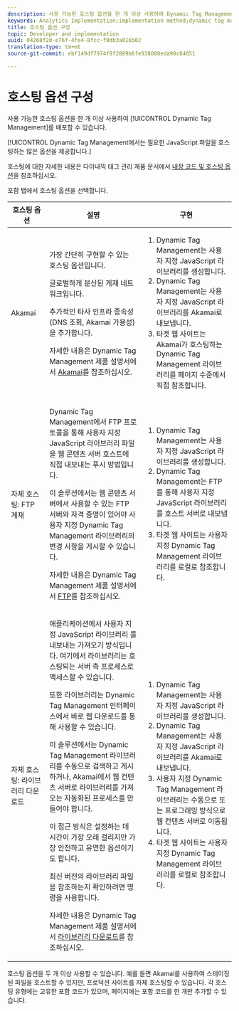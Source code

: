 ```yaml
---
description: 사용 가능한 호스팅 옵션을 한 개 이상 사용하여 Dynamic Tag Management를 배포할 수 있습니다.
keywords: Analytics Implementation;implementation method;dynamic tag management;dtm;hosting;hosting options;akamai;self hosting;self-hosting;ftp delivery;ftp hosting;library download
title: 호스팅 옵션 구성
topic: Developer and implementation
uuid: 04268f2d-e76f-4fe4-8fcc-f0db3a016502
translation-type: tm+mt
source-git-commit: ebf149df7974f9f2889b6fe938088eda90c84051

---
```



# 호스팅 옵션 구성

사용 가능한 호스팅 옵션을 한 개 이상 사용하여 [!UICONTROL Dynamic Tag Management]를 배포할 수 있습니다.

[!UICONTROL Dynamic Tag Management에서는 필요한 JavaScript 파일을 호스팅하는 많은 옵션을 제공합니다.]

호스팅에 대한 자세한 내용은 다이내믹 태그 관리 제품 문서에서 [내장 코드 및 호스팅 옵션](https://marketing.adobe.com/resources/help/en_US/dtm/deployment.html)을 참조하십시오.

포함 탭에서 호스팅 옵션을 선택합니다.

<table id="table_229298207DB64838B6F2477DFFAE073F"> 
 <thead> 
  <tr> 
   <th colname="col1" class="entry"> 호스팅 옵션 </th> 
   <th colname="col2" class="entry"> 설명 </th> 
   <th colname="col3" class="entry"> 구현 </th> 
  </tr> 
 </thead>
 <tbody> 
  <tr> 
   <td colname="col1"> <p>Akamai </p> </td> 
   <td colname="col2"> <p> 가장 간단히 구현할 수 있는 호스팅 옵션입니다. </p> <p>글로벌하게 분산된 게재 네트워크입니다. </p> <p>추가적인 타사 인프라 종속성(DNS 조회, Akamai 가용성)을 추가합니다. </p> <p>자세한 내용은 Dynamic Tag Management 제품 설명서에서 <a href="https://marketing.adobe.com/resources/help/en_US/dtm/akamai.html">Akamai</a>를 참조하십시오. </p> </td> 
   <td colname="col3"> 
    <ol id="ol_EF148EF091A645B3962B084963B3C0B0"> 
     <li id="li_7ECE0C331EEE4907A563D581DF1DFEFE">Dynamic Tag Management는 사용자 지정 JavaScript 라이브러리를 생성합니다. </li> 
     <li id="li_8E2C858290EF4665B2F45ACAFA121CB3">Dynamic Tag Management는 사용자 지정 JavaScript 라이브러리를 Akamai로 내보냅니다. </li> 
     <li id="li_CE88B10B6E844A56BBB8C575A9363BA9">타겟 웹 사이트는 Akamai가 호스팅하는 Dynamic Tag Management 라이브러리를 페이지 수준에서 직접 참조합니다. </li> 
    </ol> </td> 
  </tr> 
  <tr> 
   <td colname="col1"> 자체 호스팅: FTP 게재 </td> 
   <td colname="col2"> <p>Dynamic Tag Management에서 FTP 프로토콜을 통해 사용자 지정 JavaScript 라이브러리 파일을 웹 콘텐츠 서버 호스트에 직접 내보내는 <span class="term"> 푸시</span> 방법입니다. </p> <p>이 솔루션에서는 웹 콘텐츠 서버에서 사용할 수 있는 FTP 서버와 자격 증명이 있어야 사용자 지정 Dynamic Tag Management 라이브러리의 변경 사항을 게시할 수 있습니다. </p> <p>자세한 내용은 Dynamic Tag Management 제품 설명서에서 <a href="https://marketing.adobe.com/resources/help/en_US/dtm/deployment_ftp.html">FTP</a>를 참조하십시오. </p> </td> 
   <td colname="col3"> 
    <ol id="ol_60348F9C991D4F2B9457006B0F98C834"> 
     <li id="li_24A141C3C7074BF9897C022A22CAE78C">Dynamic Tag Management는 사용자 지정 JavaScript 라이브러리를 생성합니다. </li> 
     <li id="li_E1E0843060F7447E853EA416A0B033BE">Dynamic Tag Management는 FTP를 통해 사용자 지정 JavaScript 라이브러리를 호스트 서버로 내보냅니다. </li> 
     <li id="li_EAF5D2ABD03B4911A0CFA464AD8791CE">타겟 웹 사이트는 사용자 지정 Dynamic Tag Management 라이브러리를 로컬로 참조합니다. </li> 
    </ol> </td> 
  </tr> 
  <tr> 
   <td colname="col1"> 자체 호스팅: 라이브러리 다운로드 </td> 
   <td colname="col2"> <p>애플리케이션에서 사용자 지정 JavaScript 라이브러리
     <!-- to Amazon S3-->를 내보내는 <span class="term">가져오기</span> 방식입니다. 여기에서 라이브러리는 호스팅되는 서버 측 프로세스로 액세스할 수 있습니다. </p> <p>또한 라이브러리는 Dynamic Tag Management 인터페이스에서 바로 웹 다운로드를 통해 사용할 수 있습니다. </p> <p>이 솔루션에서는 Dynamic Tag Management 라이브러리를 수동으로 검색하고 게시하거나, Akamai에서 웹 컨텐츠 서버로 라이브러리를 가져오는 자동화된 프로세스를 만들어야 합니다. </p> <p>이 접근 방식은 설정하는 데 시간이 가장 오래 걸리지만 가장 안전하고 유연한 옵션이기도 합니다. </p> <p>최신 버전의 라이브러리 파일을 참조하는지 확인하려면 명령을 사용합니다. </p> <p>자세한 내용은 Dynamic Tag Management 제품 설명서에서 <a href="https://marketing.adobe.com/resources/help/en_US/dtm/deployment_download.html">라이브러리 다운로드</a>를 참조하십시오. </p> </td> 
   <td colname="col3"> 
    <ol id="ol_F40B721306FE473496BD657262DFD585"> 
     <li id="li_4EA4D6B555CE4E9CA476C7550C18C061">Dynamic Tag Management는 사용자 지정 JavaScript 라이브러리를 생성합니다. </li> 
     <li id="li_BA40EBD7AD1546F29D8A209034D06477">Dynamic Tag Management는 사용자 지정 JavaScript 라이브러리를 Akamai로 내보냅니다. </li> 
     <li id="li_E107E69E386A40F3B067F9991C2979AF">사용자 지정 Dynamic Tag Management 라이브러리는 수동으로 또는 프로그래밍 방식으로 웹 컨텐츠 서버로 이동됩니다. </li> 
     <li id="li_0809038453B544168A20CE09D7E5AC59">타겟 웹 사이트는 사용자 지정 Dynamic Tag Management 라이브러리를 로컬로 참조합니다. </li> 
    </ol> </td> 
  </tr> 
 </tbody> 
</table>

호스팅 옵션을 두 개 이상 사용할 수 있습니다. 예를 들면 Akamai를 사용하여 스테이징된 파일을 호스트할 수 있지만, 프로덕션 사이트를 자체 호스팅할 수 있습니다. 각 호스팅 유형에는 고유한 포함 코드가 있으며, 페이지에는 포함 코드를 한 개만 추가할 수 있습니다.

